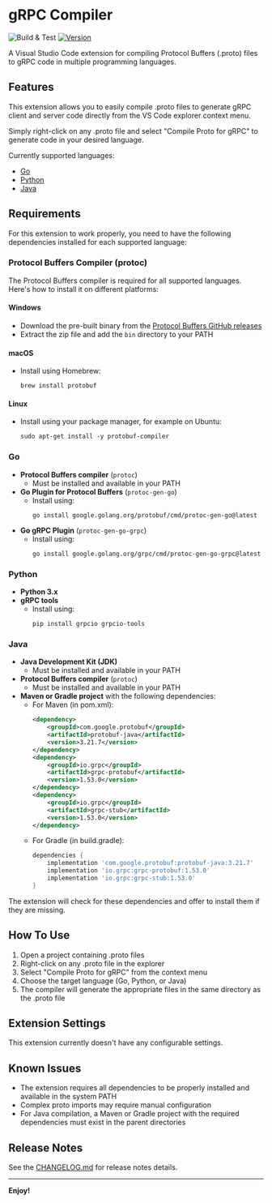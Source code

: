 # gRPC Compiler

![Build & Test](https://github.com/devdogukan/grpc-compiler/workflows/Build%20&%20Test/badge.svg)
[![Version](https://img.shields.io/visual-studio-marketplace/v/devdogukan.grpc-compiler)](https://marketplace.visualstudio.com/items?itemName=devdogukan.grpc-compiler)

A Visual Studio Code extension for compiling Protocol Buffers (.proto) files to gRPC code in multiple programming languages.

## Features

This extension allows you to easily compile .proto files to generate gRPC client and server code directly from the VS Code explorer context menu.

Simply right-click on any .proto file and select "Compile Proto for gRPC" to generate code in your desired language.

Currently supported languages:
- [Go](#go)
- [Python](#python)
- [Java](#java)

## Requirements

For this extension to work properly, you need to have the following dependencies installed for each supported language:

### Protocol Buffers Compiler (protoc)

The Protocol Buffers compiler is required for all supported languages. Here's how to install it on different platforms:

#### Windows
- Download the pre-built binary from the [Protocol Buffers GitHub releases](https://github.com/protocolbuffers/protobuf/releases)
- Extract the zip file and add the `bin` directory to your PATH

#### macOS
- Install using Homebrew:
  ```
  brew install protobuf
  ```

#### Linux
- Install using your package manager, for example on Ubuntu:
  ```
  sudo apt-get install -y protobuf-compiler
  ```

### Go

- **Protocol Buffers compiler** (`protoc`)
  - Must be installed and available in your PATH
- **Go Plugin for Protocol Buffers** (`protoc-gen-go`)
  - Install using: 
    ```
    go install google.golang.org/protobuf/cmd/protoc-gen-go@latest
    ```
- **Go gRPC Plugin** (`protoc-gen-go-grpc`)
  - Install using:
    ```
    go install google.golang.org/grpc/cmd/protoc-gen-go-grpc@latest
    ```

### Python

- **Python 3.x**
- **gRPC tools**
  - Install using:
    ```
    pip install grpcio grpcio-tools
    ```

### Java

- **Java Development Kit (JDK)**
  - Must be installed and available in your PATH
- **Protocol Buffers compiler** (`protoc`)
  - Must be installed and available in your PATH
- **Maven or Gradle project** with the following dependencies:
  - For Maven (in pom.xml):
    ```xml
    <dependency>
        <groupId>com.google.protobuf</groupId>
        <artifactId>protobuf-java</artifactId>
        <version>3.21.7</version>
    </dependency>
    <dependency>
        <groupId>io.grpc</groupId>
        <artifactId>grpc-protobuf</artifactId>
        <version>1.53.0</version>
    </dependency>
    <dependency>
        <groupId>io.grpc</groupId>
        <artifactId>grpc-stub</artifactId>
        <version>1.53.0</version>
    </dependency>
    ```
  - For Gradle (in build.gradle):
    ```groovy
    dependencies {
        implementation 'com.google.protobuf:protobuf-java:3.21.7'
        implementation 'io.grpc:grpc-protobuf:1.53.0'
        implementation 'io.grpc:grpc-stub:1.53.0'
    }
    ```

The extension will check for these dependencies and offer to install them if they are missing.

## How To Use

1. Open a project containing .proto files
2. Right-click on any .proto file in the explorer
3. Select "Compile Proto for gRPC" from the context menu
4. Choose the target language (Go, Python, or Java)
5. The compiler will generate the appropriate files in the same directory as the .proto file

## Extension Settings

This extension currently doesn't have any configurable settings.

## Known Issues

- The extension requires all dependencies to be properly installed and available in the system PATH
- Complex proto imports may require manual configuration
- For Java compilation, a Maven or Gradle project with the required dependencies must exist in the parent directories

## Release Notes

See the [CHANGELOG.md](CHANGELOG.md) for release notes details.

---

**Enjoy!**
